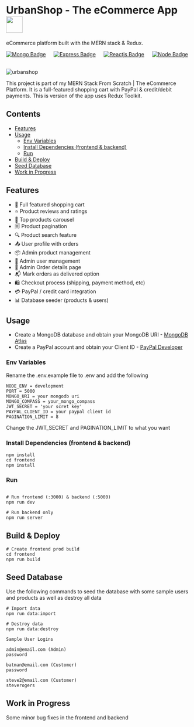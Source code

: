 # UrbanShop - The eCommerce App <img src="https://www.pngmart.com/files/11/E-Commerce-PNG-Transparent.png" height="45px" width = "45px"/>
eCommerce platform built with the MERN stack & Redux.

[![Mongo Badge](http://img.shields.io/badge/Database%20-MongoDB-darkgreen?style=for-the-badge&logo=mongodb)](https://www.mongodb.com/)
&emsp;
[![Express Badge](http://img.shields.io/badge/Server%20-Express-black?style=for-the-badge&logo=express)](https://expressjs.com/)
&emsp;
[![Reactjs Badge](http://img.shields.io/badge/Client%20-React-blue?style=for-the-badge&logo=react)](https://reactjs.org/)
&emsp;
[![Node Badge](http://img.shields.io/badge/Backend%20-Node-green?style=for-the-badge&logo=node.js)](https://nodejs.org/en/)
&emsp;


![urbanshop](https://github.com/umangutkarsh/UrbanShop-The_eCommerce_app/assets/95426993/b46212e6-06cc-4cd7-bc2f-0e795a2a074a)

This project is part of my MERN Stack From Scratch | The eCommerce Platform. It is a full-featured shopping cart with PayPal & credit/debit payments.
This is version of the app uses Redux Toolkit.




## Contents
* [Features](https://github.com/umangutkarsh/UrbanShop-The_eCommerce_app/tree/main#features)
* [Usage](https://github.com/umangutkarsh/UrbanShop-The_eCommerce_app/tree/main#usage)
  * [Env Variables](https://github.com/bradtraversy/proshop-v2/tree/main#env-variables)
  * [Install Dependencies (frontend & backend)](https://github.com/bradtraversy/proshop-v2/tree/main#install-dependencies-frontend--backend)
  * [Run](https://github.com/bradtraversy/proshop-v2/tree/main#run)
* [Build & Deploy](https://github.com/bradtraversy/proshop-v2/tree/main#build--deploy)
* [Seed Database](https://github.com/bradtraversy/proshop-v2/tree/main#seed-database)
* [Work in Progress](https://github.com/umangutkarsh/UrbanShop-The_eCommerce_app/tree/main#work-in-progress)



## Features
* 🛒 Full featured shopping cart
* ⭐ Product reviews and ratings
* 📱 Top products carousel
* 🗐 Product pagination
* 🔍 Product search feature
* 📤 User profile with orders
* 📦 Admin product management
* 👤 Admin user management
* 🧾 Admin Order details page
* 📬 Mark orders as delivered option
* 🛍️ Checkout process (shipping, payment method, etc)
* 💳 PayPal / credit card integration
* 📊 Database seeder (products & users)



## Usage
* Create a MongoDB database and obtain your MongoDB URI - [MongoDB Atlas](https://www.mongodb.com/cloud/atlas/register)
* Create a PayPal account and obtain your Client ID - [PayPal Developer](https://developer.paypal.com/home)

### Env Variables
Rename the .env.example file to .env and add the following
```
NODE_ENV = development
PORT = 5000
MONGO_URI = your mongodb uri
MONGO_COMPASS = your_mongo_compass
JWT_SECRET = 'your scret key'
PAYPAL_CLIENT_ID = your paypal client id
PAGINATION_LIMIT = 8
```
Change the JWT_SECRET and PAGINATION_LIMIT to what you want

### Install Dependencies (frontend & backend)
```
npm install
cd frontend
npm install
```

### Run
```

# Run frontend (:3000) & backend (:5000)
npm run dev

# Run backend only
npm run server
```


## Build & Deploy
```
# Create frontend prod build
cd frontend
npm run build
```


## Seed Database
Use the following commands to seed the database with some sample users and products as well as destroy all data
```
# Import data
npm run data:import

# Destroy data
npm run data:destroy
```
```
Sample User Logins

admin@email.com (Admin)
password

batman@email.com (Customer)
password

steve2@email.com (Customer)
steverogers
```


## Work in Progress
Some minor bug fixes in the frontend and backend

